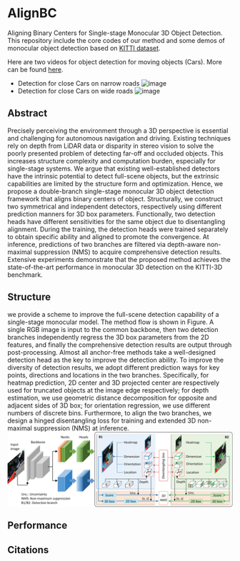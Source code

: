 # AlignBC
 Aligning Binary Centers for Single-stage Monocular 3D Object Detection. This repository include the core codes of our method and some demos of monocular object detection based on [KITTI dataset](https://www.cvlibs.net/datasets/kitti/index.php).
 
 Here are two videos for object detection for moving objects (Cars). More can be found [here](https://github.com/fyancy/AlignBC/tree/main/abc_imgs/gif).
 - Detection for close Cars on narrow roads
![image](https://github.com/fyancy/AlignBC/blob/main/abc_imgs/gif/move_short.gif)
 - Detection for close Cars on wide roads
![image](https://github.com/fyancy/AlignBC/blob/main/abc_imgs/gif/move_long.gif)

## Abstract
Precisely perceiving the environment through a 3D perspective is essential and challenging for autonomous navigation and driving. Existing techniques rely on depth from LiDAR data or disparity in stereo vision to solve the poorly presented problem of detecting far-off and occluded objects. This increases structure complexity and computation burden, especially for single-stage systems. We argue that existing well-established detectors have the intrinsic potential to detect full-scene objects, but the extrinsic capabilities are limited by the structure form and optimization. Hence, we propose a double-branch single-stage monocular 3D object detection framework that aligns binary centers of object. Structurally, we construct two symmetrical and independent detectors, respectively using different prediction manners for 3D box parameters. Functionally, two detection heads have different sensitivities for the same object due to disentangling alignment. During the training, the detection heads were trained separately to obtain specific ability and aligned to promote the convergence. At inference, predictions of two branches are filtered via depth-aware non-maximal suppression (NMS) to acquire comprehensive detection results. Extensive experiments demonstrate that the proposed method achieves the state-of-the-art performance in monocular 3D detection on the KITTI-3D benchmark.

## Structure
we provide a scheme to improve the full-scene detection capability of a single-stage monocular model. The method flow is shown in Figure. A single RGB image is input to the common backbone, then two detection branches independently regress the 3D box parameters from the 2D features, and finally the comprehensive detection results are output through post-processing. Almost all anchor-free methods take a well-designed detection head as the key to improve the detection ability. To improve the diversity of detection results, we adopt different prediction ways for key points, directions and locations in the two branches. Specifically, for heatmap prediction, 2D center and 3D projected center are respectively used for truncated objects at the image edge respectively; for depth estimation, we use geometric distance decomposition for opposite and adjacent sides of 3D box; for orientation regression, we use different numbers of discrete bins. Furthermore, to align the two branches, we design a hinged disentangling loss for training and extended 3D non-maximal suppression (NMS) at inference.
<img align="center" src="abc_imgs/img/structure_v3.png" width="800">

## Performance


## Citations

